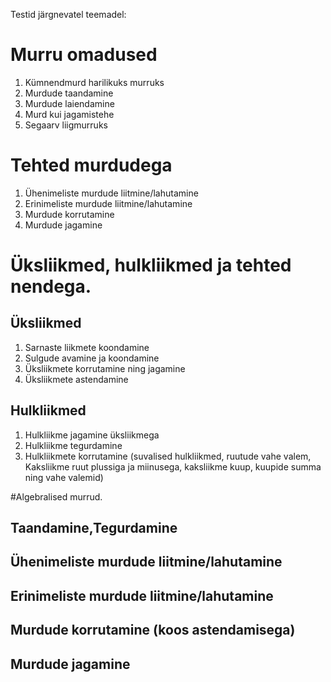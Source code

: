 Testid järgnevatel teemadel:

# Murru omadused

1. Kümnendmurd harilikuks murruks
2. Murdude taandamine
3. Murdude laiendamine
4. Murd kui jagamistehe
5. Segaarv liigmurruks

# Tehted murdudega

1. Ühenimeliste murdude liitmine/lahutamine 
2. Erinimeliste murdude liitmine/lahutamine 
3. Murdude korrutamine 
4. Murdude jagamine


# Üksliikmed, hulkliikmed ja tehted nendega.

## Üksliikmed

1. Sarnaste liikmete koondamine 
2. Sulgude avamine ja koondamine 
3. Üksliikmete korrutamine ning jagamine 
4. Üksliikmete astendamine 

## Hulkliikmed

1. Hulkliikme jagamine üksliikmega
2. Hulkliikme tegurdamine
3. Hulkliikmete korrutamine (suvalised hulkliikmed, ruutude vahe valem, Kaksliikme ruut plussiga ja miinusega, kaksliikme kuup, kuupide summa ning vahe valemid)

#Algebralised murrud.

## Taandamine,Tegurdamine
## Ühenimeliste murdude liitmine/lahutamine
## Erinimeliste murdude liitmine/lahutamine
## Murdude korrutamine (koos astendamisega)
## Murdude jagamine

